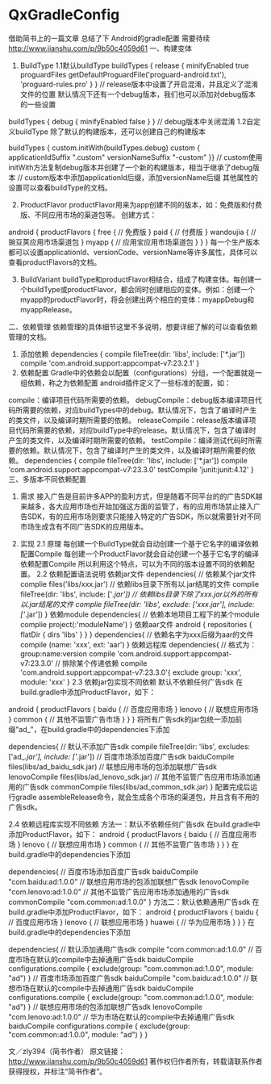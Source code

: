 # QxGradleConfig
借助简书上的一篇文章  总结了下  Android的gradle配置  需要待续
http://www.jianshu.com/p/9b50c4059d61
一、构建变体
1. BuildType
1.1默认buildType
buildTypes {
    release {
        minifyEnabled true
        proguardFiles getDefaultProguardFile('proguard-android.txt'), 'proguard-rules.pro'
    }
}
// release版本中设置了开启混淆，并且定义了混淆文件的位置
默认情况下还有一个debug版本，我们也可以添加对debug版本的一些设置

buildTypes {
    debug {
        minifyEnabled false
    }
}
// debug版本中关闭混淆
1.2自定义buildType
除了默认的构建版本，还可以创建自己的构建版本

buildTypes {
    custom.initWith(buildTypes.debug)
    custom {
        applicationIdSuffix  ".custom"
        versionNameSuffix  "-custom"    }}
// custom使用initWith方法复制debug版本并创建了一个新的构建版本，相当于继承了debug版本
// custom版本中添加applicationId后缀，添加versionName后缀
其他属性的设置可以查看buildType的文档。

2. ProductFlavor
productFlavor用来为app创建不同的版本，如：免费版和付费版、不同应用市场的渠道包等。
创建方式：

android {
    productFlavors {
        free { // 免费版
        }
        paid { // 付费版
        }
        wandoujia { // 豌豆荚应用市场渠道包
        }
        myapp { // 应用宝应用市场渠道包
        }
    }
}
每一个生产版本都可以设置applicationId、versionCode、versionName等许多属性，具体可以查看productFlavors的文档。

3. BuildVariant
buildType和productFlavor相结合，组成了构建变体。每创建一个buildType或productFlavor，都会同时创建相应的变体。例如：创建一个myapp的productFlavor时，将会创建出两个相应的变体：myappDebug和myappRelease。

二、依赖管理
依赖管理的具体细节这里不多说明，想要详细了解的可以查看依赖管理的文档。

1. 添加依赖
dependencies {
    compile fileTree(dir: 'libs', include: ['*.jar'])
    compile 'com.android.support:appcompat-v7:23.2.1'
}
2. 依赖配置
Gradle中的依赖会以配置（configurations）分组，一个配置就是一组依赖，称之为依赖配置
android插件定义了一些标准的配置，如：

compile：编译项目代码所需要的依赖。
debugCompile：debug版本编译项目代码所需要的依赖，对应buildTypes中的debug。默认情况下，包含了编译时产生的类文件，以及编译时期所需要的依赖。
releaseCompile：release版本编译项目代码所需要的依赖，对应buildType中的release。默认情况下，包含了编译时产生的类文件，以及编译时期所需要的依赖。
testCompile：编译测试代码时所需要的依赖。默认情况下，包含了编译时产生的类文件，以及编译时期所需要的依赖。
dependencies {
    compile fileTree(dir: 'libs', include: ['*.jar'])
    compile 'com.android.support:appcompat-v7:23.3.0'
    testCompile 'junit:junit:4.12'
}
三、多版本不同依赖配置
1. 需求
接入广告是目前许多APP的盈利方式，但是随着不同平台的的广告SDK越来越多，各大应用市场也开始加强这方面的监管了，有的应用市场禁止接入广告SDK，有的应用市场则要求只能接入特定的广告SDK，所以就需要针对不同市场生成含有不同广告SDK的应用版本。

2. 实现
2.1 原理
每创建一个BuildType就会自动创建一个基于它名字的编译依赖配置<buildType>Compile
每创建一个ProductFlavor就会自动创建一个基于它名字的编译依赖配置<productFlavor>Compile
所以利用这个特点，可以为不同的版本设置不同的依赖配置。
2.2 依赖配置语法说明
依赖jar文件
dependencies{
    // 依赖某个jar文件
    complie files('libs/xxx.jar') 
    // 依赖libs目录下所有以.jar结尾的文件
    complie fileTree(dir: 'libs', include: ['*.jar']) 
    // 依赖libs目录下除了xxx.jar以外的所有以.jar结尾的文件
    complie fileTree(dir: 'libs', exclude: ['xxx.jar'], include: ['*.jar']) 
}
依赖module
dependencies{
    // 依赖本地项目工程下的某个module
    complie project(:'moduleName')
}
依赖aar文件
android {
    repositories {
        flatDir {
            dirs 'libs'
        }
    }
}
dependencies{
    // 依赖名字为xxx后缀为aar的文件
    compile (name: 'xxx', ext: 'aar')
}
依赖远程库
dependencies{
    // 格式为：group:name:version
    compile 'com.android.support:appcompat-v7:23.3.0'
    // 排除某个传递依赖
    compile 'com.android.support:appcompat-v7:23.3.0'{
        exclude group: 'xxx', module: 'xxx'
}
2.3 依赖jar包实现不同依赖
默认不依赖任何广告sdk
在build.gradle中添加ProductFlavor，如下：

android {
    productFlavors {
        baidu { // 百度应用市场
        }
        lenovo { // 联想应用市场
        }
        common { // 其他不监管广告市场
        }
    }
}
将所有广告sdk的jar包统一添加前缀"ad_"，在build.gradle中的dependencies下添加

dependencies{
    // 默认不添加广告sdk
    compile fileTree(dir: 'libs', excludes: ['ad_*.jar'], include: ['*.jar'])
    // 百度市场添加百度广告sdk
    baiduCompile files(libs/ad_baidu_sdk.jar)
    // 联想应用市场的包添加联想广告sdk
    lenovoCompile files(libs/ad_lenovo_sdk.jar)
    // 其他不监管广告应用市场添加通用的广告sdk
    commonCompile files(libs/ad_common_sdk.jar)
}
配置完成后运行gradle assembleRelease命令，就会生成各个市场的渠道包，并且含有不用的广告sdk。

2.4 依赖远程库实现不同依赖
方法一：默认不依赖任何广告sdk
在build.gradle中添加ProductFlavor，如下：
android {
    productFlavors {
        baidu { // 百度应用市场
        }
        lenovo { // 联想应用市场
        }
        common { // 其他不监管广告市场
        }
    }
}
在build.gradle中的dependencies下添加

dependencies{
    // 百度市场添加百度广告sdk
    baiduCompile "com.baidu:ad:1.0.0"
    // 联想应用市场的包添加联想广告sdk
    lenovoCompile "com.lenovo:ad:1.0.0"
    // 其他不监管广告应用市场添加通用的广告sdk
    commonCompile "com.common:ad:1.0.0"
}
方法二：默认依赖通用广告sdk
在build.gradle中添加ProductFlavor，如下：
android {
    productFlavors {
        baidu { // 百度应用市场
        }
        lenovo { // 联想应用市场
        }
        huawei { // 华为应用市场
        }
    }
}
在build.gradle中的dependencies下添加

dependencies{
    // 默认添加通用广告sdk
    compile "com.common:ad:1.0.0"
    // 百度市场在默认的compile中去掉通用广告sdk
    baiduCompile configurations.compile {
        exclude(group: "com.common:ad:1.0.0", module: "ad")
    }
    // 百度市场添加百度广告sdk
    baiduCompile "com.baidu:ad:1.0.0"
    // 联想市场在默认的compile中去掉通用广告sdk
    baiduCompile configurations.compile {
        exclude(group: "com.common:ad:1.0.0", module: "ad")
    }
    // 联想应用市场的包添加联想广告sdk
    lenovoCompile "com.lenovo:ad:1.0.0"
    // 华为市场在默认的compile中去掉通用广告sdk
    baiduCompile configurations.compile {
        exclude(group: "com.common:ad:1.0.0", module: "ad")
    }
}

文／zly394（简书作者）
原文链接：http://www.jianshu.com/p/9b50c4059d61
著作权归作者所有，转载请联系作者获得授权，并标注“简书作者”。
